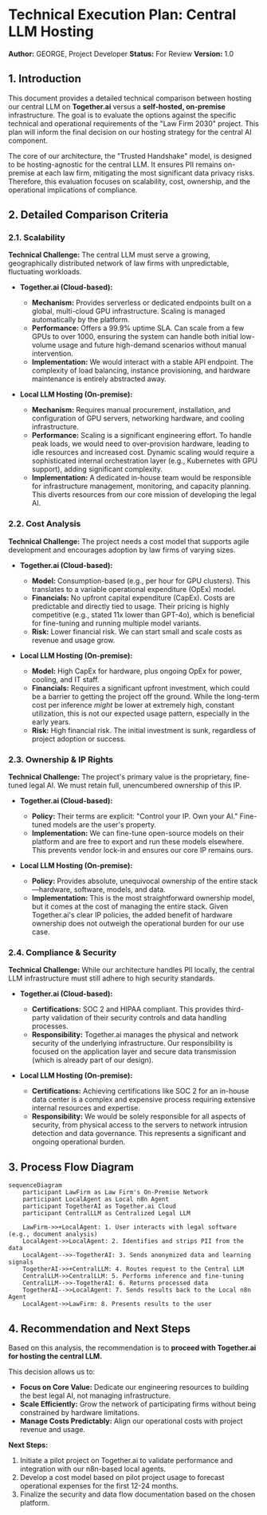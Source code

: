 # Technical Execution Plan: Central LLM Hosting

**Author:** GEORGE, Project Developer
**Status:** For Review
**Version:** 1.0

## 1. Introduction

This document provides a detailed technical comparison between hosting our central LLM on **Together.ai** versus a **self-hosted, on-premise** infrastructure. The goal is to evaluate the options against the specific technical and operational requirements of the "Law Firm 2030" project. This plan will inform the final decision on our hosting strategy for the central AI component.

The core of our architecture, the "Trusted Handshake" model, is designed to be hosting-agnostic for the central LLM. It ensures PII remains on-premise at each law firm, mitigating the most significant data privacy risks. Therefore, this evaluation focuses on scalability, cost, ownership, and the operational implications of compliance.

## 2. Detailed Comparison Criteria

### 2.1. Scalability

**Technical Challenge:** The central LLM must serve a growing, geographically distributed network of law firms with unpredictable, fluctuating workloads.

*   **Together.ai (Cloud-based):**
    *   **Mechanism:** Provides serverless or dedicated endpoints built on a global, multi-cloud GPU infrastructure. Scaling is managed automatically by the platform.
    *   **Performance:** Offers a 99.9% uptime SLA. Can scale from a few GPUs to over 1000, ensuring the system can handle both initial low-volume usage and future high-demand scenarios without manual intervention.
    *   **Implementation:** We would interact with a stable API endpoint. The complexity of load balancing, instance provisioning, and hardware maintenance is entirely abstracted away.

*   **Local LLM Hosting (On-premise):**
    *   **Mechanism:** Requires manual procurement, installation, and configuration of GPU servers, networking hardware, and cooling infrastructure.
    *   **Performance:** Scaling is a significant engineering effort. To handle peak loads, we would need to over-provision hardware, leading to idle resources and increased cost. Dynamic scaling would require a sophisticated internal orchestration layer (e.g., Kubernetes with GPU support), adding significant complexity.
    *   **Implementation:** A dedicated in-house team would be responsible for infrastructure management, monitoring, and capacity planning. This diverts resources from our core mission of developing the legal AI.

### 2.2. Cost Analysis

**Technical Challenge:** The project needs a cost model that supports agile development and encourages adoption by law firms of varying sizes.

*   **Together.ai (Cloud-based):**
    *   **Model:** Consumption-based (e.g., per hour for GPU clusters). This translates to a variable operational expenditure (OpEx) model.
    *   **Financials:** No upfront capital expenditure (CapEx). Costs are predictable and directly tied to usage. Their pricing is highly competitive (e.g., stated 11x lower than GPT-4o), which is beneficial for fine-tuning and running multiple model variants.
    *   **Risk:** Lower financial risk. We can start small and scale costs as revenue and usage grow.

*   **Local LLM Hosting (On-premise):**
    *   **Model:** High CapEx for hardware, plus ongoing OpEx for power, cooling, and IT staff.
    *   **Financials:** Requires a significant upfront investment, which could be a barrier to getting the project off the ground. While the long-term cost per inference *might* be lower at extremely high, constant utilization, this is not our expected usage pattern, especially in the early years.
    *   **Risk:** High financial risk. The initial investment is sunk, regardless of project adoption or success.

### 2.3. Ownership & IP Rights

**Technical Challenge:** The project's primary value is the proprietary, fine-tuned legal AI. We must retain full, unencumbered ownership of this IP.

*   **Together.ai (Cloud-based):**
    *   **Policy:** Their terms are explicit: "Control your IP. Own your AI." Fine-tuned models are the user's property.
    *   **Implementation:** We can fine-tune open-source models on their platform and are free to export and run these models elsewhere. This prevents vendor lock-in and ensures our core IP remains ours.

*   **Local LLM Hosting (On-premise):**
    *   **Policy:** Provides absolute, unequivocal ownership of the entire stack—hardware, software, models, and data.
    *   **Implementation:** This is the most straightforward ownership model, but it comes at the cost of managing the entire stack. Given Together.ai's clear IP policies, the added benefit of hardware ownership does not outweigh the operational burden for our use case.

### 2.4. Compliance & Security

**Technical Challenge:** While our architecture handles PII locally, the central LLM infrastructure must still adhere to high security standards.

*   **Together.ai (Cloud-based):**
    *   **Certifications:** SOC 2 and HIPAA compliant. This provides third-party validation of their security controls and data handling processes.
    *   **Responsibility:** Together.ai manages the physical and network security of the underlying infrastructure. Our responsibility is focused on the application layer and secure data transmission (which is already part of our design).

*   **Local LLM Hosting (On-premise):**
    *   **Certifications:** Achieving certifications like SOC 2 for an in-house data center is a complex and expensive process requiring extensive internal resources and expertise.
    *   **Responsibility:** We would be solely responsible for all aspects of security, from physical access to the servers to network intrusion detection and data governance. This represents a significant and ongoing operational burden.

## 3. Process Flow Diagram

```mermaid
sequenceDiagram
    participant LawFirm as Law Firm's On-Premise Network
    participant LocalAgent as Local n8n Agent
    participant TogetherAI as Together.ai Cloud
    participant CentralLLM as Centralized Legal LLM

    LawFirm->>+LocalAgent: 1. User interacts with legal software (e.g., document analysis)
    LocalAgent->>LocalAgent: 2. Identifies and strips PII from the data
    LocalAgent-->>-TogetherAI: 3. Sends anonymized data and learning signals
    TogetherAI->>+CentralLLM: 4. Routes request to the Central LLM
    CentralLLM->>CentralLLM: 5. Performs inference and fine-tuning
    CentralLLM-->>-TogetherAI: 6. Returns processed data
    TogetherAI-->>LocalAgent: 7. Sends results back to the Local n8n Agent
    LocalAgent->>LawFirm: 8. Presents results to the user
```

## 4. Recommendation and Next Steps

Based on this analysis, the recommendation is to **proceed with Together.ai for hosting the central LLM.**

This decision allows us to:
- **Focus on Core Value:** Dedicate our engineering resources to building the best legal AI, not managing infrastructure.
- **Scale Efficiently:** Grow the network of participating firms without being constrained by hardware limitations.
- **Manage Costs Predictably:** Align our operational costs with project revenue and usage.

**Next Steps:**
1.  Initiate a pilot project on Together.ai to validate performance and integration with our n8n-based local agents.
2.  Develop a cost model based on pilot project usage to forecast operational expenses for the first 12-24 months.
3.  Finalize the security and data flow documentation based on the chosen platform.